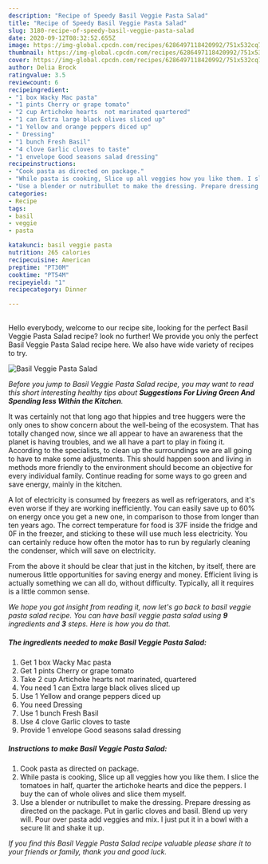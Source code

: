 ```yaml
---
description: "Recipe of Speedy Basil Veggie Pasta Salad"
title: "Recipe of Speedy Basil Veggie Pasta Salad"
slug: 3180-recipe-of-speedy-basil-veggie-pasta-salad
date: 2020-09-12T08:32:52.655Z
image: https://img-global.cpcdn.com/recipes/6286497118420992/751x532cq70/basil-veggie-pasta-salad-recipe-main-photo.jpg
thumbnail: https://img-global.cpcdn.com/recipes/6286497118420992/751x532cq70/basil-veggie-pasta-salad-recipe-main-photo.jpg
cover: https://img-global.cpcdn.com/recipes/6286497118420992/751x532cq70/basil-veggie-pasta-salad-recipe-main-photo.jpg
author: Delia Brock
ratingvalue: 3.5
reviewcount: 6
recipeingredient:
- "1 box Wacky Mac pasta"
- "1 pints Cherry or grape tomato"
- "2 cup Artichoke hearts  not marinated quartered"
- "1 can Extra large black olives sliced up"
- "1 Yellow and orange peppers diced up"
- " Dressing"
- "1 bunch Fresh Basil"
- "4 clove Garlic cloves to taste"
- "1 envelope Good seasons salad dressing"
recipeinstructions:
- "Cook pasta as directed on package."
- "While pasta is cooking, Slice up all veggies how you like them. I slice the tomatoes in half, quarter the artichoke hearts and dice the peppers. I buy the can of whole olives and slice them myself."
- "Use a blender or nutribullet to make the dressing. Prepare dressing as directed on the package. Put in garlic cloves and basil. Blend up very will. Pour over pasta add veggies and mix. I just put it in a bowl with a secure lit and shake it up."
categories:
- Recipe
tags:
- basil
- veggie
- pasta

katakunci: basil veggie pasta 
nutrition: 265 calories
recipecuisine: American
preptime: "PT30M"
cooktime: "PT54M"
recipeyield: "1"
recipecategory: Dinner

---
```

<br>
Hello everybody, welcome to our recipe site, looking for the perfect Basil Veggie Pasta Salad recipe? look no further! We provide you only the perfect Basil Veggie Pasta Salad recipe here. We also have wide variety of recipes to try.
<br>


![Basil Veggie Pasta Salad](https://img-global.cpcdn.com/recipes/6286497118420992/751x532cq70/basil-veggie-pasta-salad-recipe-main-photo.jpg)

<i>Before you jump to Basil Veggie Pasta Salad recipe, you may want to read this short interesting healthy tips about 
<strong>Suggestions For Living Green And Spending less Within the Kitchen</strong>.</i>
</br>

It was certainly not that long ago that hippies and tree huggers were the only ones to show concern about the well-being of the ecosystem. That has totally changed now, since we all appear to have an awareness that the planet is having troubles, and we all have a part to play in fixing it. According to the specialists, to clean up the surroundings we are all going to have to make some adjustments. This should happen soon and living in methods more friendly to the environment should become an objective for every individual family. Continue reading for some ways to go green and save energy, mainly in the kitchen.

A lot of electricity is consumed by freezers as well as refrigerators, and it's even worse if they are working inefficiently. You can easily save up to 60% on energy once you get a new one, in comparison to those from longer than ten years ago. The correct temperature for food is 37F inside the fridge and 0F in the freezer, and sticking to these will use much less electricity. You can certainly reduce how often the motor has to run by regularly cleaning the condenser, which will save on electricity.

From the above it should be clear that just in the kitchen, by itself, there are numerous little opportunities for saving energy and money. Efficient living is actually something we can all do, without difficulty. Typically, all it requires is a little common sense.


<i>We hope you got insight from reading it, now let's go back to basil veggie pasta salad recipe. You can have basil veggie pasta salad using <strong>9</strong> ingredients and <strong>3</strong> steps. Here is how you do that.
</i>

##### The ingredients needed to make Basil Veggie Pasta Salad:

1. Get 1 box Wacky Mac pasta
1. Get 1 pints Cherry or grape tomato
1. Take 2 cup Artichoke hearts  not marinated, quartered
1. You need 1 can Extra large black olives sliced up
1. Use 1 Yellow and orange peppers diced up
1. You need  Dressing
1. Use 1 bunch Fresh Basil
1. Use 4 clove Garlic cloves to taste
1. Provide 1 envelope Good seasons salad dressing


##### Instructions to make Basil Veggie Pasta Salad:

1. Cook pasta as directed on package.
1. While pasta is cooking, Slice up all veggies how you like them. I slice the tomatoes in half, quarter the artichoke hearts and dice the peppers. I buy the can of whole olives and slice them myself.
1. Use a blender or nutribullet to make the dressing. Prepare dressing as directed on the package. Put in garlic cloves and basil. Blend up very will. Pour over pasta add veggies and mix. I just put it in a bowl with a secure lit and shake it up.


<i>If you find this Basil Veggie Pasta Salad recipe valuable please share it to your friends or family, thank you and good luck.</i>

